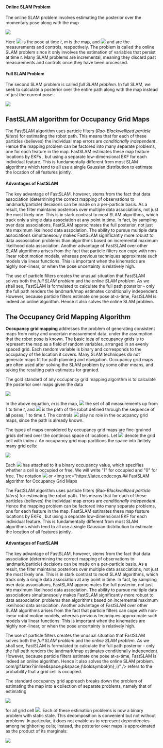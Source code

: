 #### Online SLAM Problem

The online SLAM problem involves estimating the posterior over the momentary pose along with the map

<img src="https://latex.codecogs.com/gif.latex?\inline&space;p(x_t&space;,&space;m&space;|&space;z_{1:t},&space;u_{1:t})" /> 

Here <img src="https://latex.codecogs.com/gif.latex?\inline&space;x_{t}" /> is the pose at time *t*, *m* is the map,
and <img src="https://latex.codecogs.com/gif.latex?\inline&space;z_{1:t}" /> and 
<src img="https://latex.codecogs.com/gif.latex?\inline&space;u_{1:t}" /> are the measurements and controls, respectively.
The problem is called the online SLAM problem since it only involves the estimation of variables that persist at time *t*.
Many SLAM problems are incremental, meaning they discard past measurements and controls once they have been processed.

#### Full SLAM Problem

The second SLAM problem is called *full SLAM problem*. In full SLAM, we seek to calculate a posterior over the entire path
<src img="https://latex.codecogs.com/gif.latex?\inline&space;x_{1:t}" /> along with the map instead of just the current
pose  <src img="https://latex.codecogs.com/gif.latex?\inline&space;x_{t}" /> :

<img src="https://latex.codecogs.com/gif.latex?p(x_{t:1}&space;,&space;m&space;|&space;z_{1:t},&space;u_{1:t})" />


## FastSLAM algorithm for Occupancy Grid Maps

The FastSLAM algorithm uses particle filters (*Rao-Blackwellized particle filters*) for estimating the robot path. This means
that for each of these particles (believes) the individual map errors are *conditionally independent*. Hence the mapping problem
can be factored into many separate problems, one for each feature in the map. FastSLAM estimates these map feature locations by EKFs
, but using a separate low-dimensional EKF for each individual feature. This is fundamentally different from most SLAM
algorithms which tend to all use a single Gaussian distribution to estimate the location of all features jointly.

#### Advantages of FastSLAM

The key advantage of FastSLAM, however, stems from the fact that data association (determining the correct mapping
of observations to landmark/particle) decisions can be made on a per-particle basis.
As a result, the filter maintains posteriors over multiple data associations, not just the most likely one. This is in stark
contrast to most SLAM algorithms, which track only a single data association at any point in time. In fact, by sampling over
data associations, FastSLAM approcimates the full posterior, not just hte maximum likelihood data association. The ability
to pursue multiple data associations simultanesouly makes FastSLAM significantly more robust to data assosciation problems
than algorithms based on incremental maximum likelihood data association. Another advantage of FastSLAM over other SLAM
algorithms arises from the fact that particle filters can cope with non-linear robot motion models, whereas previous
techniques approximate such models via linear functions. This is important when the kinematics are highly non-linear, or when
the pose uncertainty is relatively high.

The use of particle filters creates the unusual situation that FastSLAM solves both the *full SLAM problem* and the 
*online SLAM problem*. As we shall see, FastSLAM is formulated to calculate the full path posterior - only the full
path renders the landmark/map estimates conditionally independent. However, because particle filters estimate one pose
at-a-time, FastSLAM is indeed an online algorithm. Hence it also solves the online SLAM problem. 

## The Occupancy Grid Mapping Algorithm

**Occupancy grid mapping** addresses the problem of generating consistent maps from noisy and uncertain measurement data,
under the assumption that the robot pose is known. The basic idea of occupancy grids is to represent the map as a field
of random variables, arranged in an evenly spaced grid. Each random variable is binary and corresponds to the occupancy
of the location it covers. Many SLAM techniques do not generate maps fit for path planning and navigation. Occupancy grid
maps are often used after solving the SLAM problem by some other means, and taking the resulting path estimates for granted.

The gold standard of any occupancy grid mapping algorithm is to calculate the posterior over maps given the data

<img src="https://latex.codecogs.com/gif.latex?p(m|z_{1:t},&space;x_{1:t})" />


In the above equation, *m* is the map, <img src="https://latex.codecogs.com/gif.latex?\inline&space;z_{1:t}" /> the set of
all measurements up from 1 to time *t*, and <img src="https://latex.codecogs.com/gif.latex?\inline&space;x_{1:t}" /> is the path of
the robot defined through the sequence of all poses, 1 to time *t*. The controls <img src="https://latex.codecogs.com/gif.latex?\inline&space;u_{1:t}" />
play no role in the ocucpancy grid maps, since the path is already known. 

The types of maps considered by occupancy grid maps are fine-grained grids defined over the continous space of locations.
Let <img src="https://latex.codecogs.com/gif.latex?\inline&space;m_{i}" /> denote the grid cell with index *i*. An occupancy
grid map partitions the space into finitely many grid cells:

<img src="https://latex.codecogs.com/gif.latex?m&space;=&space;\{&space;\boldsymbol{m}_i&space;\}" />

Each <img src="https://latex.codecogs.com/gif.latex?\inline&space;\boldsymbol{m}_i" /> has attached to it a binary
occupancy value, which specifies whether a cell is occupied or free. We will write "1" for occupied and "0" for free.
The notation <img src="https://latex.codecogs.com/gif.latex?\inline&space;p&space;(\boldsymbol{m}_i&space;=&space;1)" />
or <img src="https://latex.codecogs.## FastSLAM algorithm for Occupancy Grid Maps

The FastSLAM algorithm uses particle filters (*Rao-Blackwellized particle filters*) for estimating the robot path. This means
that for each of these particles (believes) the individual map errors are *conditionally independent*. Hence the mapping problem
can be factored into many separate problems, one for each feature in the map. FastSLAM estimates these map feature locations by EKFs
, but using a separate low-dimensional EKF for each individual feature. This is fundamentally different from most SLAM
algorithms which tend to all use a single Gaussian distribution to estimate the location of all features jointly.

#### Advantages of FastSLAM

The key advantage of FastSLAM, however, stems from the fact that data association (determining the correct mapping
of observations to landmark/particle) decisions can be made on a per-particle basis.
As a result, the filter maintains posteriors over multiple data associations, not just the most likely one. This is in stark
contrast to most SLAM algorithms, which track only a single data association at any point in time. In fact, by sampling over
data associations, FastSLAM approcimates the full posterior, not just hte maximum likelihood data association. The ability
to pursue multiple data associations simultanesouly makes FastSLAM significantly more robust to data assosciation problems
than algorithms based on incremental maximum likelihood data association. Another advantage of FastSLAM over other SLAM
algorithms arises from the fact that particle filters can cope with non-linear robot motion models, whereas previous
techniques approximate such models via linear functions. This is important when the kinematics are highly non-linear, or when
the pose uncertainty is relatively high.

The use of particle filters creates the unusual situation that FastSLAM solves both the *full SLAM problem* and the 
*online SLAM problem*. As we shall see, FastSLAM is formulated to calculate the full path posterior - only the full
path renders the landmark/map estimates conditionally independent. However, because particle filters estimate one pose
at-a-time, FastSLAM is indeed an online algorithm. Hence it also solves the online SLAM problem. com/gif.latex?\inline&space;p&space;(\boldsymbol{m}_i)" /> refers to the probability
that a grid cell is occupied.

The standard occupancy grid approach breaks down the problem of estimating the map into a collection of separate problems,
namely that of estimating

<img src="https://latex.codecogs.com/gif.latex?p&space;(\boldsymbol{m}_i&space;|&space;z_{1:t},&space;x_{1:t})" />

for all grid cell <img src="https://latex.codecogs.com/gif.latex?\inline&space;m_{i}" />. Each of these estimation problems is now
a binary problem with static state. This decomposition is convenient but not without problems. In particular, it does not
enable us to represent dependencies among neighboring cells; instead, the posterior over maps is approximated as the product of its marginals:

<img src="https://latex.codecogs.com/gif.latex?p&space;(m_i&space;|&space;z_{1:t},&space;x_{1:t})&space;=&space;\prod_{i}&space;p&space;(\boldsymbol{m}_i&space;|&space;z_{1:t},&space;x_{1:t})" />